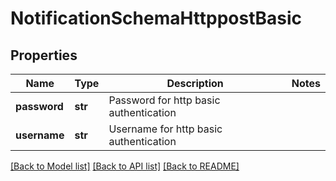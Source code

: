 # NotificationSchemaHttppostBasic

## Properties
Name | Type | Description | Notes
------------ | ------------- | ------------- | -------------
**password** | **str** | Password for http basic authentication | 
**username** | **str** | Username for http basic authentication | 

[[Back to Model list]](../README.md#documentation-for-models) [[Back to API list]](../README.md#documentation-for-api-endpoints) [[Back to README]](../README.md)


